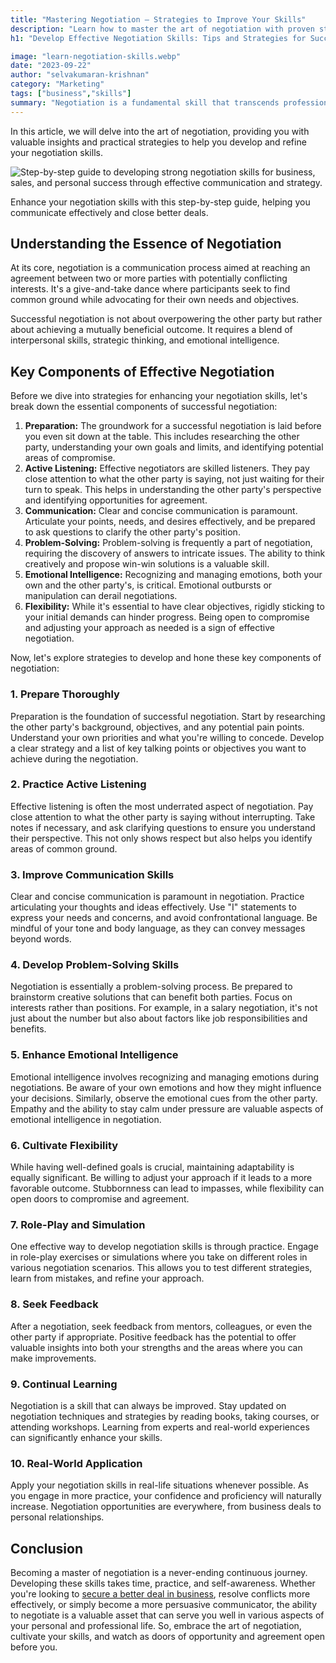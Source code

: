 ```yaml
---
title: "Mastering Negotiation – Strategies to Improve Your Skills"
description: "Learn how to master the art of negotiation with proven strategies. Enhance your negotiation skills to achieve better deals in business and everyday life."
h1: "Develop Effective Negotiation Skills: Tips and Strategies for Success"

image: "learn-negotiation-skills.webp"
date: "2023-09-22"
author: "selvakumaran-krishnan"
category: "Marketing"
tags: ["business","skills"]
summary: "Negotiation is a fundamental skill that transcends professions and permeates various aspects of life. Negotiation skill is a must if you are in to a business or startup. Whether you're discussing a business deal, haggling over a purchase, or even resolving a conflict with a loved one, the ability to negotiate effectively can be a powerful asset."
---
```


In this article, we will delve into the art of negotiation, providing you with valuable insights and practical strategies to help you develop and refine your negotiation skills.

![Step-by-step guide to developing strong negotiation skills for business, sales, and personal success through effective communication and strategy.](/assets/images/blog/learn-negotiation-skills.webp "Learn Negotiation Skills – A Step-by-Step Guide to Mastering Negotiation")

Enhance your negotiation skills with this step-by-step guide, helping you communicate effectively and close better deals.

Understanding the Essence of Negotiation
----------------------------------------

At its core, negotiation is a communication process aimed at reaching an agreement between two or more parties with potentially conflicting interests. It's a give-and-take dance where participants seek to find common ground while advocating for their own needs and objectives.

Successful negotiation is not about overpowering the other party but rather about achieving a mutually beneficial outcome. It requires a blend of interpersonal skills, strategic thinking, and emotional intelligence.

Key Components of Effective Negotiation
---------------------------------------

Before we dive into strategies for enhancing your negotiation skills, let's break down the essential components of successful negotiation:

1.  **Preparation:** The groundwork for a successful negotiation is laid before you even sit down at the table. This includes researching the other party, understanding your own goals and limits, and identifying potential areas of compromise.
2.  **Active Listening:** Effective negotiators are skilled listeners. They pay close attention to what the other party is saying, not just waiting for their turn to speak. This helps in understanding the other party's perspective and identifying opportunities for agreement.
3.  **Communication:** Clear and concise communication is paramount. Articulate your points, needs, and desires effectively, and be prepared to ask questions to clarify the other party's position.
4.  **Problem-Solving:** Problem-solving is frequently a part of negotiation, requiring the discovery of answers to intricate issues. The ability to think creatively and propose win-win solutions is a valuable skill.
5.  **Emotional Intelligence:** Recognizing and managing emotions, both your own and the other party's, is critical. Emotional outbursts or manipulation can derail negotiations.
6.  **Flexibility:** While it's essential to have clear objectives, rigidly sticking to your initial demands can hinder progress. Being open to compromise and adjusting your approach as needed is a sign of effective negotiation.

Now, let's explore strategies to develop and hone these key components of negotiation:

### 1\. Prepare Thoroughly

Preparation is the foundation of successful negotiation. Start by researching the other party's background, objectives, and any potential pain points. Understand your own priorities and what you're willing to concede. Develop a clear strategy and a list of key talking points or objectives you want to achieve during the negotiation.

### 2\. Practice Active Listening

Effective listening is often the most underrated aspect of negotiation. Pay close attention to what the other party is saying without interrupting. Take notes if necessary, and ask clarifying questions to ensure you understand their perspective. This not only shows respect but also helps you identify areas of common ground.

### 3\. Improve Communication Skills

Clear and concise communication is paramount in negotiation. Practice articulating your thoughts and ideas effectively. Use "I" statements to express your needs and concerns, and avoid confrontational language. Be mindful of your tone and body language, as they can convey messages beyond words.

### 4\. Develop Problem-Solving Skills

Negotiation is essentially a problem-solving process. Be prepared to brainstorm creative solutions that can benefit both parties. Focus on interests rather than positions. For example, in a salary negotiation, it's not just about the number but also about factors like job responsibilities and benefits.

### 5\. Enhance Emotional Intelligence

Emotional intelligence involves recognizing and managing emotions during negotiations. Be aware of your own emotions and how they might influence your decisions. Similarly, observe the emotional cues from the other party. Empathy and the ability to stay calm under pressure are valuable aspects of emotional intelligence in negotiation.

### 6\. Cultivate Flexibility

While having well-defined goals is crucial, maintaining adaptability is equally significant. Be willing to adjust your approach if it leads to a more favorable outcome. Stubbornness can lead to impasses, while flexibility can open doors to compromise and agreement.

### 7\. Role-Play and Simulation

One effective way to develop negotiation skills is through practice. Engage in role-play exercises or simulations where you take on different roles in various negotiation scenarios. This allows you to test different strategies, learn from mistakes, and refine your approach.

### 8\. Seek Feedback

After a negotiation, seek feedback from mentors, colleagues, or even the other party if appropriate. Positive feedback has the potential to offer valuable insights into both your strengths and the areas where you can make improvements.

### 9\. Continual Learning

Negotiation is a skill that can always be improved. Stay updated on negotiation techniques and strategies by reading books, taking courses, or attending workshops. Learning from experts and real-world experiences can significantly enhance your skills.

### 10\. Real-World Application

Apply your negotiation skills in real-life situations whenever possible. As you engage in more practice, your confidence and proficiency will naturally increase. Negotiation opportunities are everywhere, from business deals to personal relationships.

Conclusion
----------

Becoming a master of negotiation is a never-ending continuous journey. Developing these skills takes time, practice, and self-awareness. Whether you're looking to [secure a better deal in business](https://modern-weight-94d.notion.site/Unlock-Your-Path-to-Success-With-Online-Business-102ee350b4cc80288156c3d6b696f5a5), resolve conflicts more effectively, or simply become a more persuasive communicator, the ability to negotiate is a valuable asset that can serve you well in various aspects of your personal and professional life. So, embrace the art of negotiation, cultivate your skills, and watch as doors of opportunity and agreement open before you.